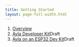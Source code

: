 ```yaml
---
title: Getting Started
layout: page-full-width.html
---
```


1. [Overview](overview)
1. [Ayla Developer Kit](ayla-developer-kit)<span class="draft">Draft</span>
1. [Ayla on an ESP32 Dev Kit](ayla-on-an-esp32devkit)<span class="draft">Draft</span>